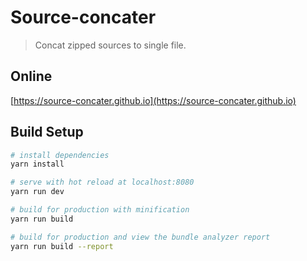 # Source-concater

> Concat zipped sources to single file.

## Online

[https://source-concater.github.io](https://source-concater.github.io)

## Build Setup

``` bash
# install dependencies
yarn install

# serve with hot reload at localhost:8080
yarn run dev

# build for production with minification
yarn run build

# build for production and view the bundle analyzer report
yarn run build --report
```
